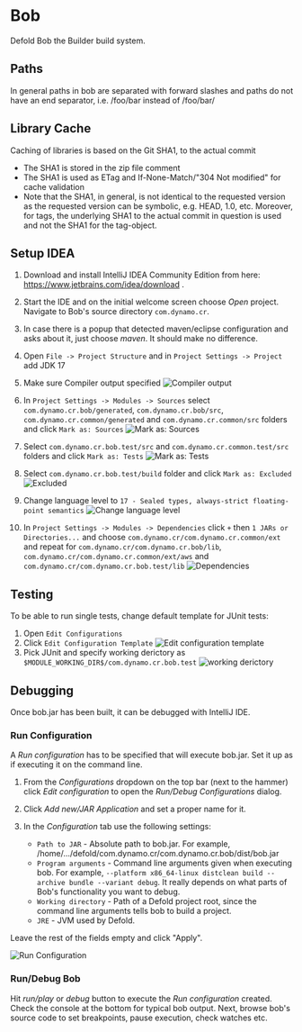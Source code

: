 Bob
===
Defold Bob the Builder build system.

Paths
-----

In general paths in bob are separated with forward slashes and paths do not have an end separator,
i.e. /foo/bar instead of /foo/bar/

Library Cache
------------

Caching of libraries is based on the Git SHA1, to the actual commit

* The SHA1 is stored in the zip file comment
* The SHA1 is used as ETag and If-None-Match/"304 Not modified" for cache validation
* Note that the SHA1, in general, is not identical to the requested version as the requested version can be
  symbolic, e.g. HEAD, 1.0, etc. Moreover, for tags, the underlying SHA1 to the actual commit in question is used
  and not the SHA1 for the tag-object.

Setup IDEA
---------

1. Download and install IntelliJ IDEA Community Edition from here: https://www.jetbrains.com/idea/download .

2. Start the IDE and on the initial welcome screen choose _Open_ project. Navigate to Bob's source directory `com.dynamo.cr`.

3. In case there is a popup that detected maven/eclipse configuration and asks about it, just choose _maven_. It should make no difference.

4. Open `File -> Project Structure` and in `Project Settings -> Project` add JDK 17

5. Make sure Compiler output specified ![Compiler output](https://github.com/defold/defold/assets/2209596/eca932b4-dbaf-4643-b95f-e9e5bbdcac91)

6. In `Project Settings -> Modules -> Sources` select `com.dynamo.cr.bob/generated`, `com.dynamo.cr.bob/src`, `com.dynamo.cr.common/generated` and `com.dynamo.cr.common/src` folders and click `Mark as: Sources`  ![Mark as: Sources](https://github.com/defold/defold/assets/2209596/fbc660ce-25a8-4612-a5a0-47d3615d4d98)

7. Select `com.dynamo.cr.bob.test/src` and `com.dynamo.cr.common.test/src` folders and click `Mark as: Tests` ![Mark as: Tests](https://github.com/defold/defold/assets/2209596/88d4bde5-5d37-4f6b-8781-ffcc57519f2e)

8. Select `com.dynamo.cr.bob.test/build` folder and click `Mark as: Excluded` ![Excluded](https://github.com/defold/defold/assets/2209596/a3c9bf3a-0989-46c1-a47d-448205d0b4fc)

9. Change language level to `17 - Sealed types, always-strict floating-point semantics` ![Change language level](https://github.com/defold/defold/assets/2209596/39e61b02-3867-4ca8-9d74-a960561aadfe)

10. In  `Project Settings -> Modules -> Dependencies` click `+` then  `1 JARs or Directories...` and choose `com.dynamo.cr/com.dynamo.cr.common/ext` and repeat for `com.dynamo.cr/com.dynamo.cr.bob/lib`, `com.dynamo.cr/com.dynamo.cr.common/ext/aws`  and `com.dynamo.cr/com.dynamo.cr.bob.test/lib` ![Dependencies](https://github.com/defold/defold/assets/2209596/dd86e706-b91f-475b-b43d-aaac596ffa1f)

Testing
---------
To be able to run single tests, change default template for JUnit tests:
1. Open `Edit Configurations`
2. Click `Edit Configuration Template` ![Edit configuration template](https://github.com/defold/defold/assets/2209596/1d052a0c-3e25-4dec-86f6-3d2ba42207e1)
3. Pick JUnit and specify working derictory as `$MODULE_WORKING_DIR$/com.dynamo.cr.bob.test` ![working derictory](https://github.com/defold/defold/assets/2209596/6fb73a5f-dadb-41b0-8343-c7443d177f03)

Debugging
---------

Once bob.jar has been built, it can be debugged with IntelliJ IDE.

### Run Configuration

A _Run configuration_ has to be specified that will execute bob.jar. Set it up as if executing it on the command line.

1. From the _Configurations_ dropdown on the top bar (next to the hammer) click _Edit configuration_ to open the _Run/Debug Configurations_ dialog.

2. Click _Add new/JAR Application_ and set a proper name for it.

3. In the _Configuration_ tab use the following settings:

	* `Path to JAR` - Absolute path to bob.jar. For example, /home/.../defold/com.dynamo.cr/com.dynamo.cr.bob/dist/bob.jar
	* `Program arguments` - Command line arguments given when executing bob. For example, `--platform x86_64-linux distclean build --archive bundle --variant debug`. It really depends on what parts of Bob's functionality you want to debug.
	* `Working directory` - Path of a Defold project root, since the command line arguments tells bob to build a project.
	* `JRE` - JVM used by Defold.
	
Leave the rest of the fields empty and click "Apply".

![Run Configuration](https://github.com/defold/defold/assets/2209596/027891c4-7f16-4eb1-8382-81b98ca4525c)

	
### Run/Debug Bob
	
Hit _run/play_ or _debug_ button to execute the _Run configuration_ created. Check the console at the bottom for typical bob output. Next, browse bob's source code to set breakpoints, pause execution, check watches etc.
